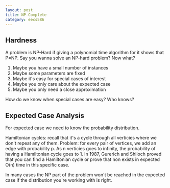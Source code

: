```yaml
---
layout: post
title: NP-Complete 
category: eecs586
---
```

## Hardness
A problem is NP-Hard if giving a polynomial time algorithm for it shows that P=NP. Say you wanna solve an NP-hard problem? Now what?

1. Maybe you have a small number of instances
2. Maybe some parameters are fixed
3. Maybe it's easy for special cases of interest
4. Maybe you only care about the expected case
5. Maybe you only need a close approximation

How do we know when special cases are easy? Who knows?

## Expected Case Analysis
For expected case we need to know the probability distribution. 

Hamiltonian cycles: recall that it's a cycle through all verticies where we don't repeat any of them. Problem: for every pair of vertices, we add an edge with probability p. As n verticies goes to infinity, the probability of having a Hamiltonian cycle goes to 1. In 1987, Gurerich and Shiloch proved that you can find a Hamiltonian cycle or prove that non exists in expected O(n) time in this specific case.

In many cases the NP part of the problem won't be reached in the expected case if the distribution you're working with is right.

